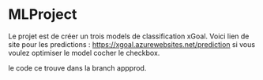 
# MLProject

Le projet est de créer un trois models de classification xGoal. 
Voici lien de site pour les predictions : https://xgoal.azurewebsites.net/prediction
si vous voulez optimiser le model cocher le checkbox.

le code ce trouve dans la branch appprod.
